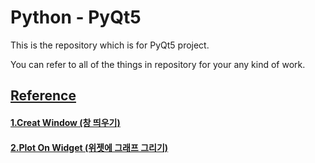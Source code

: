 # Python - PyQt5

This is the repository which is for PyQt5 project.

You can refer to all of the things in repository for your any kind of work.

## [Reference](https://github.com/naddongddong/Python-PyQt5/tree/main/Reference)

#### [1.Creat Window (창 띄우기)](https://github.com/naddongddong/Python-PyQt5/tree/main/Reference/01.Create%20Window)
#### [2.Plot On Widget (위젯에 그래프 그리기)](https://github.com/naddongddong/Python-PyQt5/tree/main/Reference/02.Plot%20On%20Widget)
